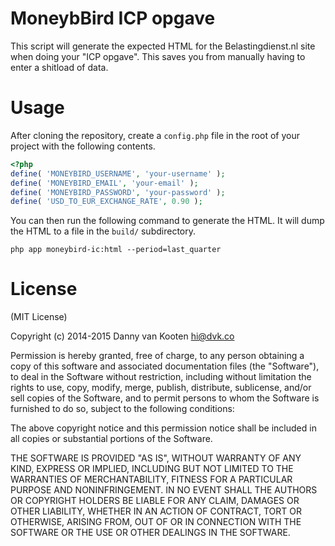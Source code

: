 MoneybBird ICP opgave
==================

This script will generate the expected HTML for the Belastingdienst.nl site when doing your "ICP opgave". This saves you 
from manually having to enter a shitload of data.

Usage
==========

After cloning the repository, create a `config.php` file in the root of your project with the following contents.

```php
<?php
define( 'MONEYBIRD_USERNAME', 'your-username' );
define( 'MONEYBIRD_EMAIL', 'your-email' );
define( 'MONEYBIRD_PASSWORD', 'your-password' );
define( 'USD_TO_EUR_EXCHANGE_RATE', 0.90 );
```

You can then run the following command to generate the HTML. It will dump the HTML to a file in the `build/` subdirectory.

```
php app moneybird-ic:html --period=last_quarter
```

License
========

(MIT License)

Copyright (c) 2014-2015 Danny van Kooten hi@dvk.co

Permission is hereby granted, free of charge, to any person obtaining a copy of this software and associated documentation files (the "Software"), to deal in the Software without restriction, including without limitation the rights to use, copy, modify, merge, publish, distribute, sublicense, and/or sell copies of the Software, and to permit persons to whom the Software is furnished to do so, subject to the following conditions:

The above copyright notice and this permission notice shall be included in all copies or substantial portions of the Software.

THE SOFTWARE IS PROVIDED "AS IS", WITHOUT WARRANTY OF ANY KIND, EXPRESS OR IMPLIED, INCLUDING BUT NOT LIMITED TO THE WARRANTIES OF MERCHANTABILITY, FITNESS FOR A PARTICULAR PURPOSE AND NONINFRINGEMENT. IN NO EVENT SHALL THE AUTHORS OR COPYRIGHT HOLDERS BE LIABLE FOR ANY CLAIM, DAMAGES OR OTHER LIABILITY, WHETHER IN AN ACTION OF CONTRACT, TORT OR OTHERWISE, ARISING FROM, OUT OF OR IN CONNECTION WITH THE SOFTWARE OR THE USE OR OTHER DEALINGS IN THE SOFTWARE.